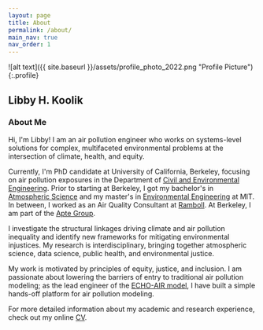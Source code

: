 ```yaml
---
layout: page
title: About
permalink: /about/
main_nav: true
nav_order: 1
---
```


![alt text]({{ site.baseurl }}/assets/profile_photo_2022.png "Profile Picture"){:.profile}

## Libby H. Koolik

### About Me
Hi, I'm Libby! I am an air pollution engineer who works on systems-level solutions for complex, multifaceted environmental problems at the intersection of climate, health, and equity. 

Currently, I'm PhD candidate at University of California, Berkeley, focusing on air pollution exposures in the Department of [Civil and Environmental Engineering](https://ce.berkeley.edu/). Prior to starting at Berkeley, I got my bachelor's in [Atmospheric Science](https://eapsweb.mit.edu/) and my master's in [Environmental Engineering](https://cee.mit.edu/) at MIT. In between, I worked as an Air Quality Consultant at [Ramboll](https://ramboll.com/services-and-sectors/environment-and-health/air-quality-management). At Berkeley, I am part of the [Apte Group](https://apte.berkeley.edu/). 

I investigate the structural linkages driving climate and air pollution inequality and identify new frameworks for mitigating environmental injustices. My research is interdisciplinary, bringing together atmospheric science, data science, public health, and environmental justice.

My work is motivated by principles of equity, justice, and inclusion. I am passionate about lowering the barriers of entry to traditional air pollution modeling; as the lead engineer of the [ECHO-AIR model](https://echo-air-model.github.io/), I have built a simple hands-off platform for air pollution modeling. 

For more detailed information about my academic and research experience, check out my online [CV](https://lkoolik.github.io/CV/). 
